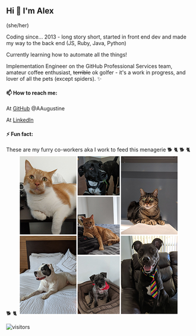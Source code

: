 ## Hi 👋 I'm Alex 

(she/her)

Coding since... 2013 - long story short, started in front end dev and made my way to the back end (JS, Ruby, Java, Python) 

Currently learning how to automate all the things!

Implementation Engineer on the GitHub Professional Services team, amateur coffee enthusiast, ~~terrible~~ ok golfer - it's a work in progress, and lover of all the pets (except spiders). ✨

#### 📫 How to reach me: 
At [GitHub](https://github.com/AAugustine/) @AAugustine

At [LinkedIn](https://www.linkedin.com/in/alexandra-augustine/)

#### ⚡ Fun fact:
These are my furry co-workers aka I work to feed this menagerie 🐕 🐈 🐕 🐈 🐕 🐈
![pets image](https://github.com/AAugustine/AAugustine/blob/main/images/alex-pets-sm.jpg)

<!--
**AAugustine/AAugustine** is a ✨ _special_ ✨ repository because its `README.md` (this file) appears on your GitHub profile.

Here are some ideas to get you started:

- 🔭 I’m currently working on ...
- 🌱 I’m currently learning ...
- 👯 I’m looking to collaborate on ...
- 🤔 I’m looking for help with ...
- 💬 Ask me about ...
- 📫 How to reach me: ...
- 😄 Pronouns: ...
- ⚡ Fun fact: ...
-->

![visitors](https://visitor-badge.glitch.me/badge?page_id=AAugustine.AAugustine)
